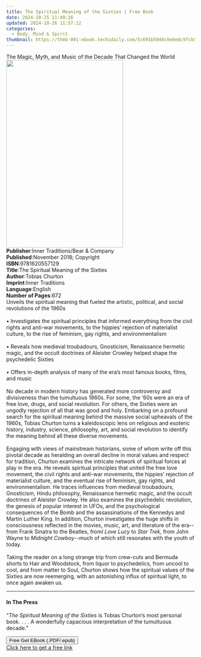 ```yaml
---
title: The Spiritual Meaning of the Sixties | Free Book
date: 2024-10-25 11:49:16
updated: 2024-10-26 11:57:12
categories:
  - Body, Mind & Spirit
thumbnail: https://thmb-001-ebook.techidaily.com/5c691b5046c8e6e8c9fcb535ee6eb33fdca34488c75851711057d46befabe65b.jpg
---
```

<main id="book-container">
  <div class="flex flex-col">
    <div class="book-brief flex-1 py-6 px-4 sm:p-6 md:py-10 md:px-8">
      <!-- brief-->
      <div class="book-brief-main">
        The Magic, Myth, and Music of the Decade That Changed the World
      </div>
    </div>
    <div
      class="book-meta-info flex-1 grid gap-4 col-start-1 col-end-3 row-start-1 sm:mb-6 sm:grid-cols-4 lg:gap-6 lg:col-start-2 lg:row-end-6 lg:row-span-6 lg:mb-0"
    >
      <div
        class="book-meta-info-left place-content-center mt-4 p-4 text-sm leading-6 col-start-2 col-span-2 dark:text-slate-400"
      >
        <img
          class="w-full h-500 object-cover rounded-lg sm:h-255 sm:col-span-2 lg:col-span-full"
          src="https://img-001-ebook.techidaily.com/28233688e835d66b815a8c2b17f972b8ccfab408677f1e2cdd47f31e9a8dd0ad.jpg"
          alt=""
          width="312"
          height="500"
        />
      </div>
      <div
        class="book-meta-info-right mt-2 col-start-1 row-start-2 col-span-3 self-center"
      >
        <!-- meta data  -->
        <div class="flex flex-col px-4 md:px-8">
          <div class="flex-1">
            <strong>Publisher</strong>:<span class="px-2"
              >Inner Traditions/Bear &amp; Company</span
            >
          </div>
          <div class="flex-1">
            <strong>Published</strong>:<span class="px-2"
              >November 2018; Copyright</span
            >
          </div>
          <div class="flex-1">
            <strong>ISBN</strong>:<span class="px-2">9781620557129</span>
          </div>
          <div class="flex-1">
            <strong>Title</strong>:<span class="px-2"
              >The Spiritual Meaning of the Sixties</span
            >
          </div>
          <div class="flex-1">
            <strong>Author</strong>:<span class="px-2">Tobias Churton</span>
          </div>
          <div class="flex-1">
            <strong>Imprint</strong>:<span class="px-2">Inner Traditions</span>
          </div>
          <div class="flex-1">
            <strong>Language</strong>:<span class="px-2">English</span>
          </div>
          <div class="flex-1">
            <strong>Number of Pages</strong>:<span class="px-2">672</span>
          </div>
        </div>
      </div>
    </div>
    <div class="book-description flex-1 py-6 px-4 sm:p-6 md:py-10 md:px-8">
      <div class="book-description-main">
        <div accordion-content="" id="description">
          Unveils the spiritual meaning that fueled the artistic, political, and
          social revolutions of the 1960s <br /><br />• Investigates the
          spiritual principles that informed everything from the civil rights
          and anti-war movements, to the hippies’ rejection of materialist
          culture, to the rise of feminism, gay rights, and environmentalism
          <br /><br />• Reveals how medieval troubadours, Gnosticism,
          Renaissance hermetic magic, and the occult doctrines of Aleister
          Crowley helped shape the psychedelic Sixties <br /><br />• Offers
          in-depth analysis of many of the era’s most famous books, films, and
          music <br /><br />No decade in modern history has generated more
          controversy and divisiveness than the tumultuous 1960s. For some, the
          ‘60s were an era of free love, drugs, and social revolution. For
          others, the Sixties were an ungodly rejection of all that was good and
          holy. Embarking on a profound search for the spiritual meaning behind
          the massive social upheavals of the 1960s, Tobias Churton turns a
          kaleidoscopic lens on religious and esoteric history, industry,
          science, philosophy, art, and social revolution to identify the
          meaning behind all these diverse movements. <br /><br />Engaging with
          views of mainstream historians, some of whom write off this pivotal
          decade as heralding an overall decline in moral values and respect for
          tradition, Churton examines the intricate network of spiritual forces
          at play in the era. He reveals spiritual principles that united the
          free love movement, the civil rights and anti-war movements, the
          hippies’ rejection of materialist culture, and the eventual rise of
          feminism, gay rights, and environmentalism. He traces influences from
          medieval troubadours, Gnosticism, Hindu philosophy, Renaissance
          hermetic magic, and the occult doctrines of Aleister Crowley. He also
          examines the psychedelic revolution, the genesis of popular interest
          in UFOs, and the psychological consequences of the Bomb and the
          assassinations of the Kennedys and Martin Luther King. In addition,
          Churton investigates the huge shifts in consciousness reflected in the
          movies, music, art, and literature of the era--from Frank Sinatra to
          the Beatles, from<b></b><i>I Love Lucy</i> to <i>Star Trek</i>, from
          John Wayne to <i>Midnight Cowboy</i>--much of which still resonates
          with the youth of today. <br /><br />Taking the reader on a long
          strange trip from crew-cuts and Bermuda shorts to Hair and Woodstock,
          from liquor to psychedelics, from uncool to cool, and from matter to
          Soul, Churton shows how the spiritual values of the Sixties are now
          reemerging, with an astonishing influx of spiritual light, to once
          again awaken us.
        </div>
        <div class="accordion-fader"></div>
      </div>
    </div>
    <div class="book-excerpts flex-1 py-6 px-4 sm:p-6 md:py-10 md:px-8">
      <!-- excerpts-->
      <div class="book-excerpts-main">
        <hr />
        <h4 class="placeholder placeholder-heading">
          <span>In The Press</span>
        </h4>
        <p>
          “<i>The Spiritual Meaning of the Sixties</i> is Tobias Churton’s most
          personal book. . . . A wonderfully capacious interpretation of the
          tumultuous decade.”
        </p>
      </div>
    </div>
    <div
      class="book-about-author flex-1 py-6 px-4 sm:p-6 md:py-10 md:px-8"
    ></div>
    <div class="book-free-get flex-1 py-6 px-4 sm:p-6 md:py-10 md:px-8">
      <button
        id="btn-free-get"
        class="bg-blue-500 hover:bg-blue-700 text-white font-bold py-2 px-4 rounded"
      >
        Free Get EBook (.PDF/.epub)
      </button>
      <div id="countdown-display" class="px-2 text-lg mt-2"></div>
      <a
        id="free-link"
        class="hidden bg-blue-500 hover:bg-blue-700 text-white font-bold py-2 px-4 rounded"
        href="https://www.ebooks.com/en-us/book/96028116/the-spiritual-meaning-of-the-sixties/tobias-churton/"
        target="_blank"
        >Click here to get a free link</a
      >
    </div>
    <script>
      let countdownTime = 0;
      let countdownInterval = null;
      document
        .getElementById('btn-free-get')
        .addEventListener('click', startCountdown);
      function startCountdown() {
        countdownTime = new Date().getTime() + 60000 * 3;
        countdownInterval = setInterval(updateCountdown, 1000);
        document.getElementById('btn-free-get').disabled = true;
        document
          .getElementById('btn-free-get')
          .classList.add('bg-gray-500', 'cursor-not-allowed');
      }
      function updateCountdown() {
        let currentTime = new Date().getTime();
        let timeLeft = countdownTime - currentTime;
        let secondsLeft = Math.floor(timeLeft / 1000);
        document.getElementById('countdown-display').innerHTML =
          `Remaining time: ${secondsLeft} seconds.`;
        if (secondsLeft <= 0) {
          clearInterval(countdownInterval);
          document.getElementById('btn-free-get').classList.add('hidden');
          document.getElementById('free-link').classList.remove('hidden');
          document.getElementById('countdown-display').innerHTML = '';
        }
      }
    </script>
  </div>
</main>
